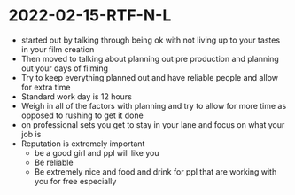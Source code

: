# 2022-02-15-RTF-N-L
- started out by talking through being ok with not living up to your tastes in your film creation
- Then moved to talking about planning out pre production and planning out your days of filming
- Try to keep everything planned out and have reliable people and allow for extra time
- Standard work day is 12 hours
- Weigh in all of the factors with planning and try to allow for more time as opposed to rushing to get it done
- on professional sets you get to stay in your lane and focus on what your job is
- Reputation is extremely important
  - be a good girl and ppl will like you 
  - Be reliable
  - Be extremely nice and food and drink for ppl that are working with you for free especially

